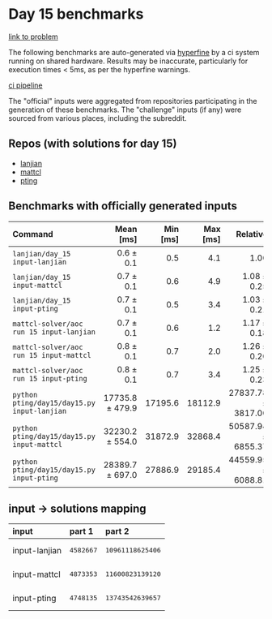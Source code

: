 # Day 15 benchmarks

[link to problem](http://adventofcode.com/2022/day/15)

The following benchmarks are auto-generated via [hyperfine](https://github.com/sharkdp/hyperfine) by a ci system running on shared hardware. Results may be inaccurate, particularly for execution times < 5ms, as per the hyperfine warnings.

[ci pipeline](http://ci.papercode.net:8080/teams/aoc2022/pipelines/aoc-compare-2022)

The "official" inputs were aggregated from repositories participating in the generation of these benchmarks. The "challenge" inputs (if any) were sourced from various places, including the subreddit.

## Repos (with solutions for day 15)


- [lanjian](https://github.com/LanJian/aoc-2022)
- [mattcl](https://github.com/mattcl/aoc2022)
- [pting](https://github.com/pting/aoc2022)

## Benchmarks with officially generated inputs
| Command | Mean [ms] | Min [ms] | Max [ms] | Relative |
|:---|---:|---:|---:|---:|
| `lanjian/day_15 input-lanjian` | 0.6 ± 0.1 | 0.5 | 4.1 | 1.00 |
| `lanjian/day_15 input-mattcl` | 0.7 ± 0.1 | 0.6 | 4.9 | 1.08 ± 0.25 |
| `lanjian/day_15 input-pting` | 0.7 ± 0.1 | 0.5 | 3.4 | 1.03 ± 0.21 |
| `mattcl-solver/aoc run 15 input-lanjian` | 0.7 ± 0.1 | 0.6 | 1.2 | 1.17 ± 0.18 |
| `mattcl-solver/aoc run 15 input-mattcl` | 0.8 ± 0.1 | 0.7 | 2.0 | 1.26 ± 0.20 |
| `mattcl-solver/aoc run 15 input-pting` | 0.8 ± 0.1 | 0.7 | 3.4 | 1.25 ± 0.23 |
| `python pting/day15/day15.py input-lanjian` | 17735.8 ± 479.9 | 17195.6 | 18112.9 | 27837.78 ± 3817.00 |
| `python pting/day15/day15.py input-mattcl` | 32230.2 ± 554.0 | 31872.9 | 32868.4 | 50587.94 ± 6855.37 |
| `python pting/day15/day15.py input-pting` | 28389.7 ± 697.0 | 27886.9 | 29185.4 | 44559.95 ± 6088.81 |

## input -> solutions mapping
|input|part 1|part 2|
|:---|:---|:---|
|input-lanjian|<pre>4582667</pre>|<pre>10961118625406</pre>|
|input-mattcl|<pre>4873353</pre>|<pre>11600823139120</pre>|
|input-pting|<pre>4748135</pre>|<pre>13743542639657</pre>|
